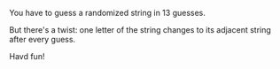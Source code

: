 You have to guess a randomized string in 13 guesses.

But there's a twist: one letter of the string changes to its adjacent string after every guess.

Havd fun!
